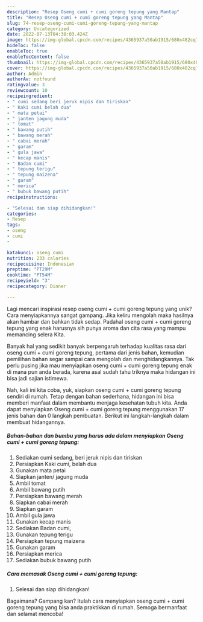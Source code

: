 ```yaml
---
description: "Resep Oseng cumi + cumi goreng tepung yang Mantap"
title: "Resep Oseng cumi + cumi goreng tepung yang Mantap"
slug: 74-resep-oseng-cumi-cumi-goreng-tepung-yang-mantap
category: Uncategorized
date: 2022-07-13T04:38:03.424Z
image: https://img-global.cpcdn.com/recipes/4365937a50ab1915/680x482cq70/oseng-cumi-cumi-goreng-tepung-foto-resep-utama.jpg
hideToc: false
enableToc: true
enableTocContent: false
thumbnail: https://img-global.cpcdn.com/recipes/4365937a50ab1915/680x482cq70/oseng-cumi-cumi-goreng-tepung-foto-resep-utama.jpg
cover: https://img-global.cpcdn.com/recipes/4365937a50ab1915/680x482cq70/oseng-cumi-cumi-goreng-tepung-foto-resep-utama.jpg
author: Admin
authorAv: notfound
ratingvalue: 3
reviewcount: 10
recipeingredient:
- " cumi sedang beri jeruk nipis dan tiriskan"
- " Kaki cumi belah dua"
- " mata petai"
- " janten jagung muda"
- " tomat"
- " bawang putih"
- " bawang merah"
- " cabai merah"
- " garam"
- " gula jawa"
- " kecap manis"
- " Badan cumi"
- " tepung terigu"
- " tepung maizena"
- " garam"
- " merica"
- " bubuk bawang putih"
recipeinstructions:

- "Selesai dan siap dihidangkan!"
categories:
- Resep
tags:
- oseng
- cumi
- 

katakunci: oseng cumi  
nutrition: 233 calories
recipecuisine: Indonesian
preptime: "PT29M"
cooktime: "PT54M"
recipeyield: "3"
recipecategory: Dinner

---
```





Lagi mencari inspirasi resep oseng cumi + cumi goreng tepung yang unik? Cara menyiapkannya sangat gampang. Jika keliru mengolah maka hasilnya akan hambar dan bahkan tidak sedap. Padahal oseng cumi + cumi goreng tepung yang enak harusnya sih punya aroma dan cita rasa yang mampu memancing selera Kita.







Banyak hal yang sedikit banyak berpengaruh terhadap kualitas rasa dari oseng cumi + cumi goreng tepung, pertama dari jenis bahan, kemudian pemilihan bahan segar sampai cara mengolah dan menghidangkannya. Tak perlu pusing jika mau menyiapkan oseng cumi + cumi goreng tepung enak di mana pun anda berada, karena asal sudah tahu triknya maka hidangan ini bisa jadi sajian istimewa.






Nah, kali ini kita coba, yuk, siapkan oseng cumi + cumi goreng tepung sendiri di rumah. Tetap dengan bahan sederhana, hidangan ini bisa memberi manfaat dalam membantu menjaga kesehatan tubuh kita. Anda dapat menyiapkan Oseng cumi + cumi goreng tepung menggunakan 17 jenis bahan dan 0 langkah pembuatan. Berikut ini langkah-langkah dalam membuat hidangannya.

<!--inarticleads1-->

##### Bahan-bahan dan bumbu yang harus ada dalam menyiapkan Oseng cumi + cumi goreng tepung:

1. Sediakan  cumi sedang, beri jeruk nipis dan tiriskan
1. Persiapkan  Kaki cumi, belah dua
1. Gunakan  mata petai
1. Siapkan  janten/ jagung muda
1. Ambil  tomat
1. Ambil  bawang putih
1. Persiapkan  bawang merah
1. Siapkan  cabai merah
1. Siapkan  garam
1. Ambil  gula jawa
1. Gunakan  kecap manis
1. Sediakan  Badan cumi,
1. Gunakan  tepung terigu
1. Persiapkan  tepung maizena
1. Gunakan  garam
1. Persiapkan  merica
1. Sediakan  bubuk bawang putih




<!--inarticleads2-->

##### Cara memasak Oseng cumi + cumi goreng tepung:


1. Selesai dan siap dihidangkan!



Bagaimana? Gampang kan? Itulah cara menyiapkan oseng cumi + cumi goreng tepung yang bisa anda praktikkan di rumah. Semoga bermanfaat dan selamat mencoba!
